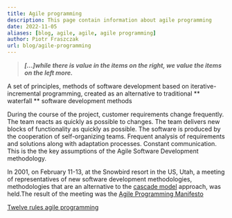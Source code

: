 ```yaml
---
title: Agile programming
description: This page contain information about agile programming
date: 2022-11-05
aliases: [blog, agile, agile, agile programming]
author: Piotr Fraszczak
url: blog/agile-programming
---
```


> ***[...]while there is value in the items on the right, we value the items on the left more.***


A set of principles, methods of software development based on iterative-incremental programming, created as an alternative to traditional ** waterfall ** software development methods

During the course of the project, customer requirements change frequently.
The team reacts as quickly as possible to changes.
The team delivers new blocks of functionality as quickly as possible.
The software is produced by the cooperation of self-organizing teams. Frequent analysis of requirements and solutions along with adaptation processes.
Constant communication.
This is the the key assumptions of the Agile Software Development methodology.


In 2001, on February 11-13, at the Snowbird resort in the US, Utah, a meeting of representatives of new software development methodologies, methodologies that are an alternative to the [cascade model](https://en.wikipedia.org/wiki/Waterfall_model) approach, was held.The result of the meeting was the [Agile Programming Manifesto](https://agilemanifesto.org/iso/en/manifesto.html)

[Twelve rules agile programming](/blog/twelve-rules) <!--more-->